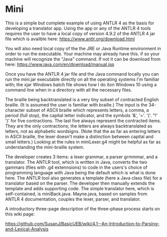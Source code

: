 # Mini
This is a simple but complete example of using ANTLR 4 as the basis for developing a translator app. Using the app or any of the ANTLR 4 tools requires the user to have  a local copy of version 4.9.2 of the ANTLR 4 jar file which is availble here: https://www.antlr.org/download.html

You will also need local copy of the the JRE or Java Runtime environment in order to run the executable. Your machine may already have this. if so your machine will recognize the "Java" command. If not it can be download from here: https://www.java.com/en/download/manual.jsp

Once you have the ANTLR 4 jar file  and the Java command locally you can run the mini.jar executable directly on all the operating systems I'm familiar with; the xjar Windows batch file shows how I do iton Windows 10  using a command line when in a directory with all the necessary files.

The braille being backtranslated is a very tiny subset of contracted English braille. (It is assumed the user is familiar with braille.) The input is the 34-character subset of ASCII braille which represents letters, a comma, a period (full stop), the capital letter indicator, and the symbols '&', '='. '('. "!' ')' for five contractions.  The last five always represent the contracted items.  They are the only contractions; the letters are always backtranslated as letters, not as alphabetic wordsigns. (Note that the as far as entering letters in ASCII braille, the lexer doesn't make a distinction between  capital and  small letters.)  Looking at the rules in miniLexer.g4 might be helpful as far as understanding the mini-braille system.

The developer creates 3 items: a lexer grammar, a parser grmmmar, and a translator. The ANTLR tool, which is written in Java, converts the two gammars (files with .g4 extennsions) to code in the users's choice of programming language with Java being the default which is what is done here. The ANTLR tool also generates a template (here a Java class file) for a translator based on the parser. The developer then manually extends the template and adds supporting code. The simple translator here,  which is self-contained, is miniBack.java. Mayne.java, based on samples from ANTLR 4 documentation, couples the lexer, parser, and translator.

A introductory three-page description of the three-phase  process starts on this wiki page:

https://github.com/SusanJ/BasicUEB/wiki/4.1--An-Introduction-to-Parsing-and-Lexical-Analysis

